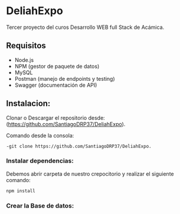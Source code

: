 # DeliahExpo
Tercer proyecto del curos Desarrollo WEB full Stack de Acámica.

## Requisitos
- Node.js
- NPM (gestor de paquete de datos)
- MySQL
- Postman (manejo de endpoints y testing)
- Swagger (documentación de API)
## Instalacion:
Clonar o Descargar el repositorio desde: (https://github.com/SantiagoDRP37/DeliahExpo).

Comando desde la consola:
    
`-git clone https://github.com/SantiagoDRP37/DeliahExpo.`

### Instalar dependencias:
Debemos abrir carpeta de nuestro crepocitorio y realizar el siguiente comando:

```
npm install
```
### Crear la Base de datos:

